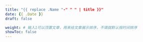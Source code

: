 ```yaml
---
title: "{{ replace .Name "-" " " | title }}"
date: {{ .Date }}
draft: false

weight: # 输入1可以顶置文章，用来给文章展示排序，不填就默认按时间排序
showToc: false
---
```


